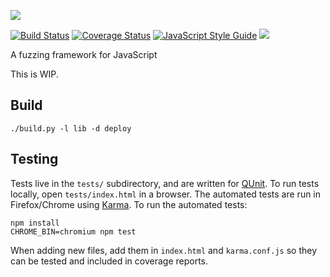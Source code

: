 ![](http://people.mozilla.com/~cdiehl/img/octo.png)

[![Build Status](https://api.travis-ci.org/MozillaSecurity/octo.svg?branch=master)](https://travis-ci.org/MozillaSecurity/octo) [![Coverage 
Status](https://coveralls.io/repos/github/MozillaSecurity/octo/badge.svg?branch=master)](https://coveralls.io/github/MozillaSecurity/octo?branch=master) [![JavaScript Style 
Guide](https://img.shields.io/badge/code_style-standard-brightgreen.svg)](https://standardjs.com) <a href="https://www.irccloud.com/invite?channel=%23fuzzing&amp;hostname=irc.mozilla.org&amp;port=6697&amp;ssl=1" 
target="_blank"><img src="https://img.shields.io/badge/IRC-%23fuzzing-1e72ff.svg?style=flat"></a>


A fuzzing framework for JavaScript

This is WIP.


## Build

    ./build.py -l lib -d deploy


## Testing

Tests live in the `tests/` subdirectory, and are written for [QUnit](https://qunitjs.com/).
To run tests locally, open `tests/index.html` in a browser.
The automated tests are run in Firefox/Chrome using [Karma](https://karma-runner.github.io/).
To run the automated tests:

    npm install
    CHROME_BIN=chromium npm test

When adding new files, add them in `index.html` and `karma.conf.js` so they can be tested and included in coverage reports.
